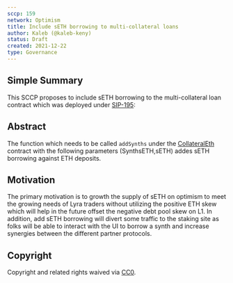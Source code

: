 ```yaml
---
sccp: 159
network: Optimism
title: Include sETH borrowing to multi-collateral loans 
author: Kaleb (@kaleb-keny)
status: Draft
created: 2021-12-22
type: Governance
---
```


## Simple Summary

<!--"If you can't explain it simply, you don't understand it well enough." Provide a simplified and layman-accessible explanation of the SCCP.-->

This SCCP proposes to include sETH borrowing to the multi-collateral loan contract which was deployed under [SIP-195](https://sips.synthetix.io/sips/sip-195/):

## Abstract

<!--A short (~200 word) description of the variable change proposed.-->

The function which needs to be called `addSynths` under the [CollateralEth](0x308AD16ef90fe7caCb85B784A603CB6E71b1A41a) contract with the following parameters (SynthsETH,sETH) addes sETH borrowing against ETH deposits.

## Motivation

<!--The motivation is critical for SCCPs that want to update variables within Synthetix. It should clearly explain why the existing variable is not incentive aligned. SCCP submissions without sufficient motivation may be rejected outright.-->

The primary motivation is to growth the supply of sETH on optimism to meet the growing needs of Lyra traders without utilizing the positive ETH skew  which will help in the future offset the negative debt pool skew on L1. In addition, add sETH borrowing will divert some traffic to the staking site as folks will be able to interact with the UI to borrow a synth and increase synergies between the different partner protocols.

## Copyright

Copyright and related rights waived via [CC0](https://creativecommons.org/publicdomain/zero/1.0/).
